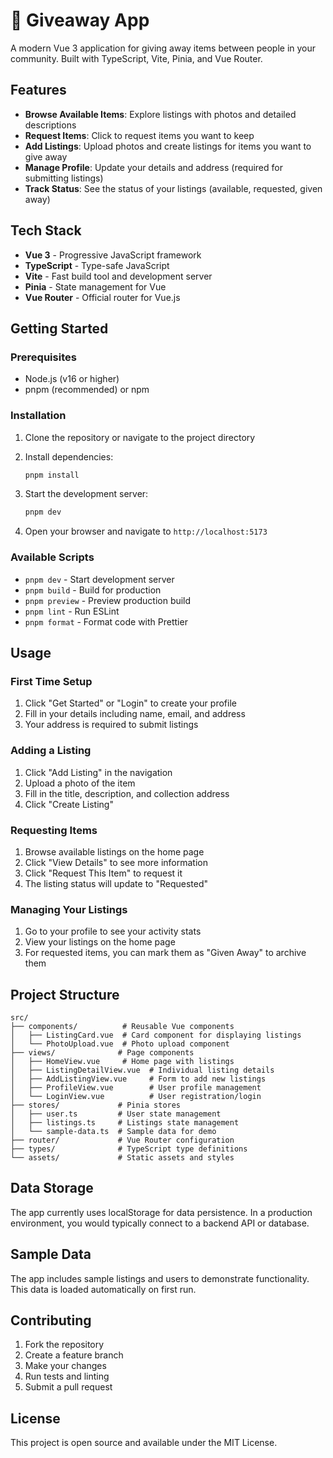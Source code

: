 # 🎁 Giveaway App

A modern Vue 3 application for giving away items between people in your community. Built with TypeScript, Vite, Pinia, and Vue Router.

## Features

- **Browse Available Items**: Explore listings with photos and detailed descriptions
- **Request Items**: Click to request items you want to keep
- **Add Listings**: Upload photos and create listings for items you want to give away
- **Manage Profile**: Update your details and address (required for submitting listings)
- **Track Status**: See the status of your listings (available, requested, given away)

## Tech Stack

- **Vue 3** - Progressive JavaScript framework
- **TypeScript** - Type-safe JavaScript
- **Vite** - Fast build tool and development server
- **Pinia** - State management for Vue
- **Vue Router** - Official router for Vue.js

## Getting Started

### Prerequisites

- Node.js (v16 or higher)
- pnpm (recommended) or npm

### Installation

1. Clone the repository or navigate to the project directory
2. Install dependencies:
   ```bash
   pnpm install
   ```

3. Start the development server:
   ```bash
   pnpm dev
   ```

4. Open your browser and navigate to `http://localhost:5173`

### Available Scripts

- `pnpm dev` - Start development server
- `pnpm build` - Build for production
- `pnpm preview` - Preview production build
- `pnpm lint` - Run ESLint
- `pnpm format` - Format code with Prettier

## Usage

### First Time Setup

1. Click "Get Started" or "Login" to create your profile
2. Fill in your details including name, email, and address
3. Your address is required to submit listings

### Adding a Listing

1. Click "Add Listing" in the navigation
2. Upload a photo of the item
3. Fill in the title, description, and collection address
4. Click "Create Listing"

### Requesting Items

1. Browse available listings on the home page
2. Click "View Details" to see more information
3. Click "Request This Item" to request it
4. The listing status will update to "Requested"

### Managing Your Listings

1. Go to your profile to see your activity stats
2. View your listings on the home page
3. For requested items, you can mark them as "Given Away" to archive them

## Project Structure

```
src/
├── components/          # Reusable Vue components
│   ├── ListingCard.vue  # Card component for displaying listings
│   └── PhotoUpload.vue  # Photo upload component
├── views/              # Page components
│   ├── HomeView.vue     # Home page with listings
│   ├── ListingDetailView.vue  # Individual listing details
│   ├── AddListingView.vue     # Form to add new listings
│   ├── ProfileView.vue        # User profile management
│   └── LoginView.vue          # User registration/login
├── stores/             # Pinia stores
│   ├── user.ts         # User state management
│   ├── listings.ts     # Listings state management
│   └── sample-data.ts  # Sample data for demo
├── router/             # Vue Router configuration
├── types/              # TypeScript type definitions
└── assets/             # Static assets and styles
```

## Data Storage

The app currently uses localStorage for data persistence. In a production environment, you would typically connect to a backend API or database.

## Sample Data

The app includes sample listings and users to demonstrate functionality. This data is loaded automatically on first run.

## Contributing

1. Fork the repository
2. Create a feature branch
3. Make your changes
4. Run tests and linting
5. Submit a pull request

## License

This project is open source and available under the MIT License.
